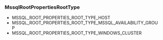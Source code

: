 ### MssqlRootPropertiesRootType
- MSSQL_ROOT_PROPERTIES_ROOT_TYPE_HOST
- MSSQL_ROOT_PROPERTIES_ROOT_TYPE_MSSQL_AVAILABILITY_GROUP
- MSSQL_ROOT_PROPERTIES_ROOT_TYPE_WINDOWS_CLUSTER
